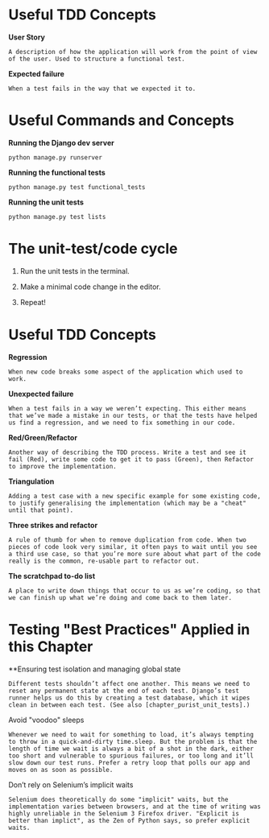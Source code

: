 
# Useful TDD Concepts

**User Story**

    A description of how the application will work from the point of view of the user. Used to structure a functional test.
**Expected failure**

    When a test fails in the way that we expected it to.

# Useful Commands and Concepts

**Running the Django dev server**

    python manage.py runserver
**Running the functional tests**

    python manage.py test functional_tests
**Running the unit tests**

    python manage.py test lists


# The unit-test/code cycle

1. Run the unit tests in the terminal.

2. Make a minimal code change in the editor.

3. Repeat!


# Useful TDD Concepts

**Regression**

    When new code breaks some aspect of the application which used to work.
**Unexpected failure**

    When a test fails in a way we weren’t expecting. This either means that we’ve made a mistake in our tests, or that the tests have helped us find a regression, and we need to fix something in our code.
**Red/Green/Refactor**

    Another way of describing the TDD process. Write a test and see it fail (Red), write some code to get it to pass (Green), then Refactor to improve the implementation.
**Triangulation**

    Adding a test case with a new specific example for some existing code, to justify generalising the implementation (which may be a "cheat" until that point).
**Three strikes and refactor**

    A rule of thumb for when to remove duplication from code. When two pieces of code look very similar, it often pays to wait until you see a third use case, so that you’re more sure about what part of the code really is the common, re-usable part to refactor out.
**The scratchpad to-do list**

    A place to write down things that occur to us as we’re coding, so that we can finish up what we’re doing and come back to them later.

# Testing "Best Practices" Applied in this Chapter

**Ensuring test isolation and managing global state

    Different tests shouldn’t affect one another. This means we need to reset any permanent state at the end of each test. Django’s test runner helps us do this by creating a test database, which it wipes clean in between each test. (See also [chapter_purist_unit_tests].)
Avoid "voodoo" sleeps

    Whenever we need to wait for something to load, it’s always tempting to throw in a quick-and-dirty time.sleep. But the problem is that the length of time we wait is always a bit of a shot in the dark, either too short and vulnerable to spurious failures, or too long and it’ll slow down our test runs. Prefer a retry loop that polls our app and moves on as soon as possible.
Don’t rely on Selenium’s implicit waits

    Selenium does theoretically do some "implicit" waits, but the implementation varies between browsers, and at the time of writing was highly unreliable in the Selenium 3 Firefox driver. "Explicit is better than implict", as the Zen of Python says, so prefer explicit waits.

